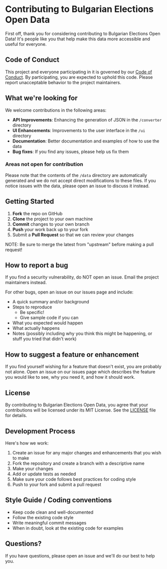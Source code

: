 # Contributing to Bulgarian Elections Open Data

First off, thank you for considering contributing to Bulgarian Elections Open Data! It's people like you that help make this data more accessible and useful for everyone.

## Code of Conduct

This project and everyone participating in it is governed by our [Code of Conduct](CODE_OF_CONDUCT.md). By participating, you are expected to uphold this code. Please report unacceptable behavior to the project maintainers.

## What we're looking for

We welcome contributions in the following areas:

- **API Improvements**: Enhancing the generation of JSON in the `/converter` directory
- **UI Enhancements**: Improvements to the user interface in the `/ui` directory
- **Documentation**: Better documentation and examples of how to use the data
- **Bug fixes**: If you find any issues, please help us fix them

### Areas not open for contribution

Please note that the contents of the `/data` directory are automatically generated and we do not accept direct modifications to these files. If you notice issues with the data, please open an issue to discuss it instead.

## Getting Started

1. **Fork** the repo on GitHub
2. **Clone** the project to your own machine
3. **Commit** changes to your own branch
4. **Push** your work back up to your fork
5. Submit a **Pull Request** so that we can review your changes

NOTE: Be sure to merge the latest from "upstream" before making a pull request!

## How to report a bug

If you find a security vulnerability, do NOT open an issue. Email the project maintainers instead.

For other bugs, open an issue on our issues page and include:

- A quick summary and/or background
- Steps to reproduce
  - Be specific!
  - Give sample code if you can
- What you expected would happen
- What actually happens
- Notes (possibly including why you think this might be happening, or stuff you tried that didn't work)

## How to suggest a feature or enhancement

If you find yourself wishing for a feature that doesn't exist, you are probably not alone. Open an issue on our issues page which describes the feature you would like to see, why you need it, and how it should work.

## License

By contributing to Bulgarian Elections Open Data, you agree that your contributions will be licensed under its MIT License. See the [LICENSE](LICENSE) file for details.

## Development Process

Here's how we work:

1. Create an issue for any major changes and enhancements that you wish to make
2. Fork the repository and create a branch with a descriptive name
3. Make your changes
4. Add or update tests as needed
5. Make sure your code follows best practices for coding style
6. Push to your fork and submit a pull request

## Style Guide / Coding conventions

- Keep code clean and well-documented
- Follow the existing code style
- Write meaningful commit messages
- When in doubt, look at the existing code for examples

## Questions?

If you have questions, please open an issue and we'll do our best to help you.
